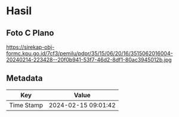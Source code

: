 # Hasil

## Foto C Plano

https://sirekap-obj-formc.kpu.go.id/7cf3/pemilu/pdpr/35/15/06/20/16/3515062016004-20240214-223428--20f0b941-53f7-46d2-8df1-80ac3945012b.jpg


## Metadata

| Key        | Value               |
| ---------- | ------------------- |
| Time Stamp | 2024-02-15 09:01:42 |



